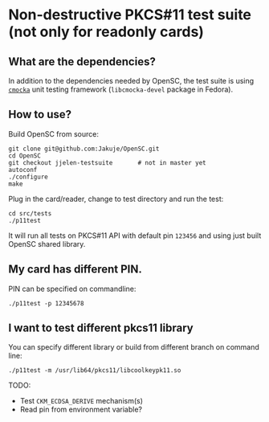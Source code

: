 # Non-destructive PKCS#11 test suite (not only for readonly cards)

## What are the dependencies?

In addition to the dependencies needed by OpenSC, the test suite is
using  [`cmocka`](https://cmocka.org/) unit testing framework
(`libcmocka-devel` package in Fedora).

## How to use?

Build OpenSC from source:

    git clone git@github.com:Jakuje/OpenSC.git
    cd OpenSC
	git checkout jjelen-testsuite		# not in master yet
    autoconf
    ./configure
    make

Plug in the card/reader, change to test directory and run the test:

    cd src/tests
	./p11test

It will run all tests on PKCS#11 API with default pin `123456`
and using just built OpenSC shared library.

## My card has different PIN.

PIN can be specified on commandline:

    ./p11test -p 12345678

## I want to test different pkcs11 library

You can specify different library or build from different branch
on command line:

    ./p11test -m /usr/lib64/pkcs11/libcoolkeypk11.so


TODO:

 * Test `CKM_ECDSA_DERIVE` mechanism(s)
 * Read pin from environment variable?
